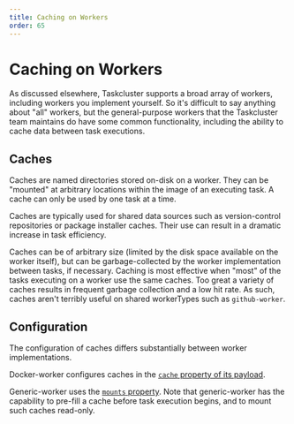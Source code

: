```yaml
---
title: Caching on Workers
order: 65
---
```


# Caching on Workers

As discussed elsewhere, Taskcluster supports a broad array of workers, including workers you implement yourself.
So it's difficult to say anything about "all" workers, but the general-purpose workers that the Taskcluster team maintains do have some common functionality, including the ability to cache data between task executions.

## Caches

Caches are named directories stored on-disk on a worker.
They can be "mounted" at arbitrary locations within the image of an executing task.
A cache can only be used by one task at a time.

Caches are typically used for shared data sources such as version-control repositories or package installer caches.
Their use can result in a dramatic increase in task efficiency.

Caches can be of arbitrary size (limited by the disk space available on the worker itself), but can be garbage-collected by the worker implementation between tasks, if necessary.
Caching is most effective when "most" of the tasks executing on a worker use the same caches.
Too great a variety of caches results in frequent garbage collection and a low hit rate.
As such, caches aren't terribly useful on shared workerTypes such as `github-worker`.

## Configuration

The configuration of caches differs substantially between worker implementations.

Docker-worker configures caches in the [`cache` property of its payload](/docs/reference/workers/docker-worker/docs/caches).

Generic-worker uses the [`mounts` property](/docs/reference/workers/generic-worker/docs/payload).
Note that generic-worker has the capability to pre-fill a cache before task execution begins, and to mount such caches read-only.
